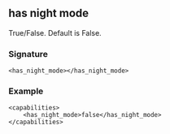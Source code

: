 ## has night mode

True/False. Default is False.


### Signature

`<has_night_mode></has_night_mode>`


### Example

```
<capabilities>
    <has_night_mode>false</has_night_mode>
</capabilities>
```
